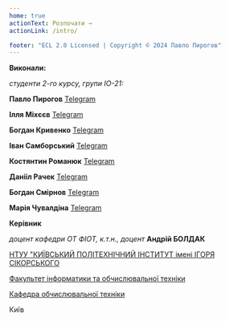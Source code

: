 ```yaml
---
home: true
actionText: Розпочати →
actionLink: /intro/

footer: "ECL 2.0 Licensed | Copyright © 2024 Павло Пирогов"
---
```



**Виконали:** 

*студенти 2-го курсу, групи ІО-21:*

<span padding-right:5em></span> **Павло Пирогов** <a href="https://t.me/Stvake" target="_blank"> Telegram </a>

<span padding-right:5em></span> **Ілля Міхєєв** <a href="https://t.me/raylit1" target="_blank"> Telegram </a>

<span padding-right:5em></span> **Богдан Кривенко** <a href="https://t.me/IaBogdan" target="_blank"> Telegram </a>

<span padding-right:5em></span> **Іван Самборський** <a href="https://t.me/ivansamborskyy" target="_blank"> Telegram </a>

<span padding-right:5em></span> **Костянтин Романюк** <a href="https://t.me/Arthdc" target="_blank"> Telegram </a>

<span padding-right:5em></span> **Данііл Рачек** <a href="https://t.me/Ivpuvi" target="_blank"> Telegram </a>

<span padding-right:5em></span> **Богдан Смірнов** <a href="https://t.me/mrgumor" target="_blank"> Telegram </a>

<span padding-right:5em></span> **Марія Чувалдіна** <a href="https://t.me/butterfliema" target="_blank"> Telegram </a>


**Керівник**

*доцент кафедри ОТ ФІОТ, к.т.н., доцент*<span padding-right:5em></span> **Андрій БОЛДАК** 

[НТУУ "КИЇВСЬКИЙ ПОЛІТЕХНІЧНИЙ ІНСТИТУТ імені ІГОРЯ СІКОРСЬКОГО](https://kpi.ua/)

[Факультет інформатики та обчислювальної техніки](https://fiot.kpi.ua/)

[Кафедра обчислювальної техніки](https://comsys.kpi.ua/)

Київ
